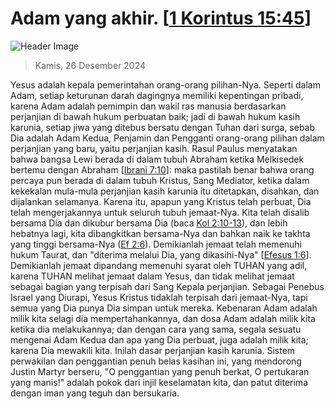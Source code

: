 
# Adam yang akhir. [[1 Korintus 15:45](http://alkitab.sabda.org/?1%20Korintus%2015:45)]

![Header Image](https://alkitab.app/slice/sunrise.jpg)

> Kamis, 26 Desember 2024

Yesus adalah kepala pemerintahan orang-orang pilihan-Nya. Seperti dalam Adam, setiap keturunan darah dagingnya memiliki kepentingan pribadi, karena Adam adalah pemimpin dan wakil ras manusia berdasarkan perjanjian di bawah hukum perbuatan baik; jadi di bawah hukum kasih karunia, setiap jiwa yang ditebus bersatu dengan Tuhan dari surga, sebab Dia adalah Adam Kedua, Penjamin dan Pengganti orang-orang pilihan dalam perjanjian yang baru, yaitu perjanjian kasih. Rasul Paulus menyatakan bahwa bangsa Lewi berada di dalam tubuh Abraham ketika Melkisedek bertemu dengan Abraham [[Ibrani 7:10](http://alkitab.sabda.org/?Ibrani%207:10)]: maka pastilah benar bahwa orang percaya pun berada di dalam tubuh Kristus, Sang Mediator, ketika dalam kekekalan mula-mula perjanjian kasih karunia itu ditetapkan, disahkan, dan dijalankan selamanya. Karena itu, apapun yang Kristus telah perbuat, Dia telah mengerjakannya untuk seluruh tubuh jemaat-Nya. Kita telah disalib bersama Dia dan dikubur bersama Dia (baca [Kol  2:10-13](http://alkitab.sabda.org/?Kol%20%202:10-13)), dan lebih hebatnya lagi, kita dibangkitkan bersama-Nya dan bahkan naik ke takhta yang tinggi bersama-Nya ([Ef  2:6](http://alkitab.sabda.org/?Ef%20%202:6)). Demikianlah jemaat telah memenuhi hukum Taurat, dan "diterima melalui Dia, yang dikasihi-Nya" [[Efesus 1:6](http://alkitab.sabda.org/?Efesus%201:6)]. Demikianlah jemaat dipandang memenuhi syarat oleh TUHAN yang adil, karena TUHAN melihat jemaat dalam Yesus, dan tidak melihat jemaat sebagai bagian yang terpisah dari Sang Kepala perjanjian. Sebagai Penebus Israel yang Diurapi, Yesus Kristus tidaklah terpisah dari jemaat-Nya, tapi semua yang Dia punya Dia simpan untuk mereka. Kebenaran Adam adalah milik kita selagi dia mempertahankannya, dan dosa Adam adalah milik kita ketika dia melakukannya; dan dengan cara yang sama, segala sesuatu mengenai Adam Kedua dan apa yang Dia perbuat, juga adalah milik kita; karena Dia mewakili kita. Inilah dasar perjanjian kasih karunia. Sistem perwakilan dan penggantian penuh belas kasihan ini, yang mendorong Justin Martyr berseru, "O penggantian yang penuh berkat, O pertukaran yang manis!" adalah pokok dari injil keselamatan kita, dan patut diterima dengan iman yang teguh dan bersukaria.
    